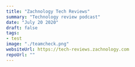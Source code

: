 ```yaml
---
title: "Zachnology Tech Reviews"
summary: "Technology review podcast"
date: "July 20 2020"
draft: false
tags:
- test
image: "./teamcheck.png"
websiteUrl: https://tech-reviews.zachnology.com
repoUrl: ""
---
```

